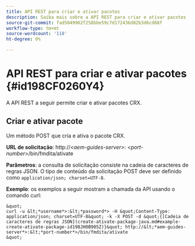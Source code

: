 ```yaml
---
title: API REST para criar e ativar pacotes
description: Saiba mais sobre a API REST para criar e ativar pacotes
source-git-commit: fad5049962f258bbe59c7d172436d82b3d6cd68f
workflow-type: tm+mt
source-wordcount: '118'
ht-degree: 0%

---
```



# API REST para criar e ativar pacotes {#id198CF0260Y4}

A API REST a seguir permite criar e ativar pacotes CRX.

## Criar e ativar pacote

Um método POST que cria e ativa o pacote CRX.

**URL de solicitação**: http://*&lt;aem-guides-server>*: *&lt;port-number>*/bin/fmdita/ativate

**Parâmetros**: a consulta de solicitação consiste na cadeia de caracteres de regras JSON. O tipo de conteúdo da solicitação POST deve ser definido como `application/json; charset=UTF-8`.

**Exemplo**: os exemplos a seguir mostram a chamada da API usando o comando curl:

    &quot;
    curl -u &lt;*username*>:&lt;*password*> -H &quot;Content-Type: application/json; charset=UTF-8&quot; -k -X POST -d &quot;{[Cadeia de caracteres de regras JSON](create-ativate-package-java.md#example-create-ativate-package-id198JH0B905Z)}&quot; http://&lt;*aem-guides-server*>:&lt;*port-number*>/bin/fmdita/ativate
    &quot;
